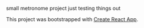 small metronome project just testing things out

This project was bootstrapped with [Create React App](https://github.com/facebook/create-react-app).
